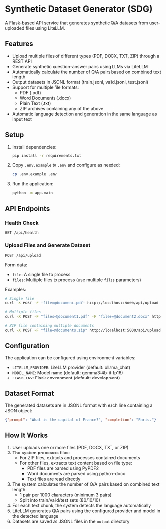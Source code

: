 # Synthetic Dataset Generator (SDG)

A Flask-based API service that generates synthetic Q/A datasets from user-uploaded files using LiteLLM.

## Features

- Upload multiple files of different types (PDF, DOCX, TXT, ZIP) through a REST API
- Generate synthetic question-answer pairs using LLMs via LiteLLM
- Automatically calculate the number of Q/A pairs based on combined text length
- Output datasets in JSONL format (train.jsonl, valid.jsonl, test.jsonl)
- Support for multiple file formats:
  - PDF (.pdf)
  - Word Documents (.docx)
  - Plain Text (.txt)
  - ZIP archives containing any of the above
- Automatic language detection and generation in the same language as input text

## Setup

1. Install dependencies:
   ```bash
   pip install -r requirements.txt
   ```

2. Copy `.env.example` to `.env` and configure as needed:
   ```bash
   cp .env.example .env
   ```

3. Run the application:
   ```bash
   python -m app.main
   ```

## API Endpoints

### Health Check
```
GET /api/health
```

### Upload Files and Generate Dataset
```
POST /api/upload
```

Form data:
- `file`: A single file to process
- `files`: Multiple files to process (use multiple `files` parameters)

Examples:
```bash
# Single file
curl -X POST -F "file=@document.pdf" http://localhost:5000/api/upload

# Multiple files
curl -X POST -F "files=@document1.pdf" -F "files=@document2.docx" http://localhost:5000/api/upload

# ZIP file containing multiple documents
curl -X POST -F "file=@documents.zip" http://localhost:5000/api/upload
```

## Configuration

The application can be configured using environment variables:

- `LITELLM_PROVIDER`: LiteLLM provider (default: ollama_chat)
- `MODEL_NAME`: Model name (default: gemma3:4b-it-fp16)
- `FLASK_ENV`: Flask environment (default: development)

## Dataset Format

The generated datasets are in JSONL format with each line containing a JSON object:
```json
{"prompt": "What is the capital of France?", "completion": "Paris."}
```

## How It Works

1. User uploads one or more files (PDF, DOCX, TXT, or ZIP)
2. The system processes files:
   - For ZIP files, extracts and processes contained documents
   - For other files, extracts text content based on file type:
     - PDF files are parsed using PyPDF2
     - Word documents are parsed using python-docx
     - Text files are read directly
3. The system calculates the number of Q/A pairs based on combined text length:
   - 1 pair per 1000 characters (minimum 3 pairs)
   - Split into train/valid/test sets (80/10/10)
4. For each text chunk, the system detects the language automatically
5. LiteLLM generates Q/A pairs using the configured provider and model in the detected language
6. Datasets are saved as JSONL files in the `output` directory